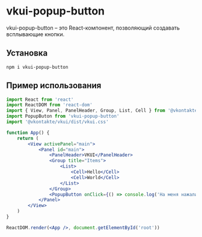 # vkui-popup-button

vkui-popup-button – это React-компонент, позволяющий создавать всплывающие кнопки.

## Установка

`npm i vkui-popup-button`

## Пример использования

```jsx static
import React from 'react'
import ReactDOM from 'react-dom'
import { View, Panel, PanelHeader, Group, List, Cell } from '@vkontakte/vkui'
import PopupButon from 'vkui-popup-button'
import '@vkontakte/vkui/dist/vkui.css'

function App() {
	return (
		<View activePanel="main">
			<Panel id="main">
				<PanelHeader>VKUI</PanelHeader>
				<Group title="Items">
					<List>
						<Cell>Hello</Cell>
						<Cell>World</Cell>
					</List>
				</Group>
				<PopupButton onClick={() => console.log('На меня нажали')}>Нажми на меня!</PopupButton>
			</Panel>
		</View>
	)
}

ReactDOM.render(<App />, document.getElementById('root'))
```
